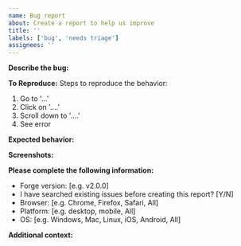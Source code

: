 ```yaml
---
name: Bug report
about: Create a report to help us improve
title: ''
labels: ['bug', 'needs triage']
assignees: ''
---
```


**Describe the bug:**
<!-- A clear and concise description of what the bug is. -->

**To Reproduce:**
Steps to reproduce the behavior:
1. Go to '...'
2. Click on '....'
3. Scroll down to '....'
4. See error

**Expected behavior:**
<!-- A clear and concise description of what you expected to happen. -->

**Screenshots:**
<!--
  If applicable, add screenshots to help explain your problem.

  **Be cautious about posting screenshots of sensitive data and internal software here**
-->

**Please complete the following information:**
 - Forge version: [e.g. v2.0.0]
 - I have searched existing issues before creating this report? [Y/N]
 - Browser: [e.g. Chrome, Firefox, Safari, All]
 - Platform: [e.g. desktop, mobile, All]
 - OS: [e.g. Windows, Mac, Linux, iOS, Android, All]

**Additional context:**
<!-- Add any other context about the problem here. -->
